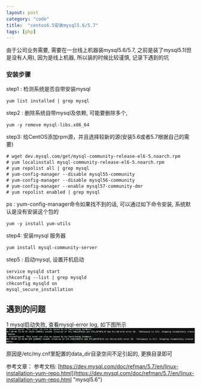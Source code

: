 ```yaml
---
layout: post
category: "code"
title:  "centos6.5安装mysql5.6/5.7"
tags: [php]
---
```


由于公司业务需要, 需要在一台线上机器装mysql5.6/5.7, 之前是装了mysql5.1(但是没有人用), 因为是线上机器, 所以装的时候比较谨慎, 记录下遇到的坑

### 安装步骤

step1 : 检测系统是否自带安装mysql
```
yum list installed | grep mysql
```
step2 : 删除系统自带mysql及依赖, 可能要删除多个,
```
yum -y remove mysql-libs.x86_64
```

step3: 给CentOS添加rpm源，并且选择较新的源(安装5.6或者5.7根据自己的需要)
```
# wget dev.mysql.com/get/mysql-community-release-el6-5.noarch.rpm
# yum localinstall mysql-community-release-el6-5.noarch.rpm
# yum repolist all | grep mysql
# yum-config-manager --disable mysql55-community
# yum-config-manager --disable mysql56-community
# yum-config-manager --enable mysql57-community-dmr
# yum repolist enabled | grep mysql
```
ps : yum-config-manager命令如果找不到的话, 可以通过如下命令安装, 系统默认是没有安装这个包的
```
yum -y install yum-utils
```

step4: 安装mysql 服务器
```
yum install mysql-community-server
```

step5 : 启动mysql, 设置开机启动
```
service mysqld start
chkconfig --list | grep mysqld
chkconfig mysqld on
mysql_secure_installation
```

## 遇到的问题
1 mysql启动失败, 查看mysql-error log, 如下图所示
![result](/assets/mysql-error-1.png "结果")

原因是/etc/my.cnf里配置的data_dir目录空间不足引起的, 更换目录即可

参考文章：
参考文档: [https://dev.mysql.com/doc/refman/5.7/en/linux-installation-yum-repo.html](https://dev.mysql.com/doc/refman/5.7/en/linux-installation-yum-repo.html "mysql5.6")
